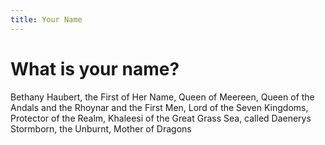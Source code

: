 ```yaml
---
title: Your Name
---
```


# What is your name?

Bethany Haubert, the First of Her Name, Queen of Meereen, Queen of the Andals and the Rhoynar and the First Men, Lord of the Seven Kingdoms, Protector of the Realm, Khaleesi of the Great Grass Sea, called Daenerys Stormborn, the Unburnt, Mother of Dragons